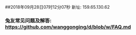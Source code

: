 ##2018年09月28日07时12分07秒 新址: 159.65.130.62
### 兔友常见问题及解答: https://github.com/wanggonging/d/blob/w/FAQ.md
